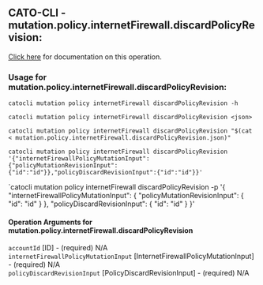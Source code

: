 
## CATO-CLI - mutation.policy.internetFirewall.discardPolicyRevision:
[Click here](https://api.catonetworks.com/documentation/#mutation-mutation.policy.internetFirewall.discardPolicyRevision) for documentation on this operation.

### Usage for mutation.policy.internetFirewall.discardPolicyRevision:

`catocli mutation policy internetFirewall discardPolicyRevision -h`

`catocli mutation policy internetFirewall discardPolicyRevision <json>`

`catocli mutation policy internetFirewall discardPolicyRevision "$(cat < mutation.policy.internetFirewall.discardPolicyRevision.json)"`

`catocli mutation policy internetFirewall discardPolicyRevision '{"internetFirewallPolicyMutationInput":{"policyMutationRevisionInput":{"id":"id"}},"policyDiscardRevisionInput":{"id":"id"}}'`

`catocli mutation policy internetFirewall discardPolicyRevision -p '{
    "internetFirewallPolicyMutationInput": {
        "policyMutationRevisionInput": {
            "id": "id"
        }
    },
    "policyDiscardRevisionInput": {
        "id": "id"
    }
}'


#### Operation Arguments for mutation.policy.internetFirewall.discardPolicyRevision ####

`accountId` [ID] - (required) N/A    
`internetFirewallPolicyMutationInput` [InternetFirewallPolicyMutationInput] - (required) N/A    
`policyDiscardRevisionInput` [PolicyDiscardRevisionInput] - (required) N/A    
